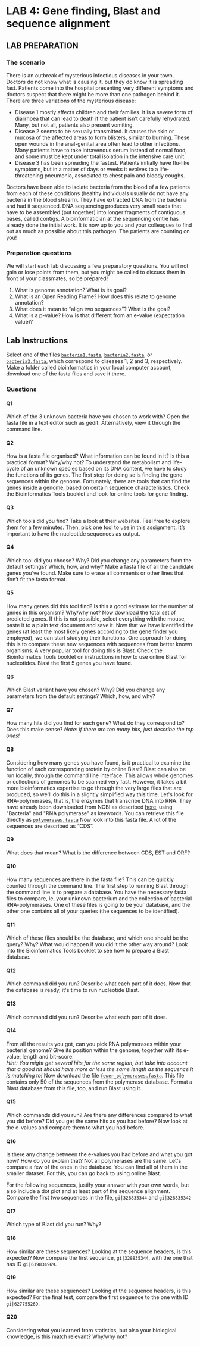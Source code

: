 # LAB 4: Gene finding, Blast and sequence alignment

## LAB PREPARATION

### The scenario

There is an outbreak of mysterious infectious diseases in your town. Doctors do not know
what is causing it, but they do know it is spreading fast. Patients come into the hospital
presenting very different symptoms and doctors suspect that there might be more than one
pathogen behind it. There are three variations of the mysterious disease:

* Disease 1 mostly affects children and their families. It is a severe form of diarrhoea that can
lead to death if the patient isn't carefully rehydrated. Many, but not all, patients also present
vomiting.
* Disease 2 seems to be sexually transmitted. It causes the skin or mucosa of the affected
areas to form blisters, similar to burning. These open wounds in the anal-genital area often
lead to other infections. Many patients have to take intravenous serum instead of normal food,
and some must be kept under total isolation in the intensive care unit.
* Disease 3 has been spreading the fastest. Patients initially have flu-like symptoms, but in a
matter of days or weeks it evolves to a life-threatening pneumonia, associated to chest pain
and bloody coughs.  

Doctors have been able to isolate bacteria from the blood of a few patients from each of these
conditions (healthy individuals usually do not have any bacteria in the blood stream). They
have extracted DNA from the bacteria and had it sequenced. DNA sequencing produces very
small reads that have to be assembled (put together) into longer fragments of contiguous
bases, called contigs. A bioinformatician at the sequencing centre has already done the initial
work. It is now up to you and your colleagues to find out as much as possible about this
pathogen. The patients are counting on you!

### Preparation questions

We will start each lab discussing a few preparatory questions. You will not gain or lose points
from them, but you might be called to discuss them in front of your classmates, so be
prepared!

1. What is genome annotation? What is its goal?
1. What is an Open Reading Frame? How does this relate to genome annotation?
1. What does it mean to “align two sequences”? What is the goal?
1. What is a p-value? How is that different from an e-value (expectation value)?

## Lab Instructions

Select one of the files [`bacteria1.fasta`](bacteria1.fasta), [`bacteria2.fasta`](bacteria2.fasta), or [`bacteria3.fasta`](bacteria3.fasta), which
correspond to diseases 1, 2 and 3, respectively. Make a folder called bioinformatics in your
local computer account, download one of the fasta files and save it there.  

### Questions

#### Q1

Which of the 3 unknown bacteria have you chosen to work with?
Open the fasta file in a text editor such as gedit. Alternatively, view it through the command
line.

#### Q2

How is a fasta file organised? What information can be found in it? Is this a practical
format? Why/why not?
To understand the metabolism and life-cycle of an unknown species based on its DNA
content, we have to study the functions of its genes. The first step for doing so is finding the
gene sequences within the genome. Fortunately, there are tools that can find the genes inside
a genome, based on certain sequence characteristics. Check the Bioinformatics Tools booklet
and look for online tools for gene finding.

#### Q3

Which tools did you find?
Take a look at their websites. Feel free to explore them for a few minutes. Then, pick one tool
to use in this assignment. It’s important to have the nucleotide sequences as output.

#### Q4

Which tool did you choose? Why? Did you change any parameters from the default
settings? Which, how, and why?
Make a fasta file of all the candidate genes you’ve found. Make sure to erase all comments or
other lines that don’t fit the fasta format.

#### Q5

How many genes did this tool find? Is this a good estimate for the number of genes in
this organism? Why/why not?
Now download the total set of predicted genes. If this is not possible, select everything with
the mouse, paste it to a plain text document and save it.
Now that we have identified the genes (at least the most likely genes according to the gene
finder you employed), we can start studying their functions. One approach for doing this is to
compare these new sequences with sequences from better known organisms. A very popular
tool for doing this is Blast. Check the Bioinformatics Tools booklet on instructions in how to
use online Blast for nucleotides. Blast the first 5 genes you have found.

#### Q6

Which Blast variant have you chosen? Why? Did you change any parameters from the
default settings? Which, how, and why?

#### Q7

How many hits did you find for each gene? What do they correspond to? Does this
make sense?
_Note: if there are too many hits, just describe the top ones!_

#### Q8

Considering how many genes you have found, is it practical to examine the function of
each corresponding protein by online Blast?
Blast can also be run locally, through the command line interface. This allows whole genomes
or collections of genomes to be scanned very fast. However, it takes a bit more bioinformatics
expertise to go through the very large files that are produced, so we'll do this in a slightly
simplified way this time. Let's look for RNA-polymerases, that is, the enzymes that transcribe
DNA into RNA. They have already been downloaded from NCBI as described [here](https://www.youtube.com/watch?v=OC74-DpkWjE), using "Bacteria" and "RNA polymerase"
as keywords. You can retrieve this file directly as [`polymerases.fasta`](polymerases.fasta)
Now look into this fasta file. A lot of the sequences are described as “CDS”.

#### Q9

What does that mean? What is the difference between CDS, EST and ORF?

#### Q10

How many sequences are there in the fasta file? This can be quickly counted through
the command line.
The first step to running Blast through the command line is to prepare a database. You have
the necessary fasta files to compare, ie, your unknown bacterium and the collection of
bacterial RNA-polymerases. One of these files is going to be your database, and the other
one contains all of your queries (the sequences to be identified).

#### Q11

Which of these files should be the database, and which one should be the query?
Why? What would happen if you did it the other way around?
Look into the Bioinformatics Tools booklet to see how to prepare a Blast database.

#### Q12

Which command did you run? Describe what each part of it does.
Now that the database is ready, it's time to run nucleotide Blast.

#### Q13

Which command did you run? Describe what each part of it does.

#### Q14

From all the results you got, can you pick RNA polymerases within your bacterial
genome? Give its position within the genome, together with its e-value, length and bit-score.  
_Hint: You might get several hits for the same region, but take into account that a good hit
should have more or less the same length as the sequence it is matching to!_
Now download the file [`fewer_polymerases.fasta`](fewer_polymerases.fasta). This file contains only 50 of the
sequences from the polymerase database. Format a Blast database from this file, too, and
run Blast using it.  

#### Q15

Which commands did you run? Are there any differences compared to what you did
before? Did you get the same hits as you had before?
Now look at the e-values and compare them to what you had before.

#### Q16

Is there any change between the e-values you had before and what you got now? How
do you explain that?
Not all polymerases are the same. Let's compare a few of the ones in the database. You can
find all of them in the smaller dataset. For this, you can go back to using online Blast. 

For the following sequences, justify your answer with your own words, but also include a dot plot and
at least part of the sequence alignment.
Compare the first two sequences in the file, `gi|328835344` and `gi|328835342`

#### Q17

Which type of Blast did you run? Why?

#### Q18

How similar are these sequences? Looking at the sequence headers, is this expected?
Now compare the first sequence, `gi|328835344`, with the one that has ID `gi|619834969`.

#### Q19

How similar are these sequences? Looking at the sequence headers, is this expected?
For the final test, compare the first sequence to the one with ID `gi|627755269`.

#### Q20

Considering what you learned from statistics, but also your biological
knowledge, is this match relevant? Why/why not?

